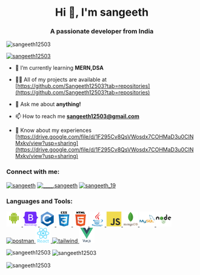 <h1 align="center">Hi 👋, I'm sangeeth</h1>
<h3 align="center">A passionate developer from India</h3>

<p align="left"> <img src="https://komarev.com/ghpvc/?username=sangeeth12503&label=Profile%20views&color=0e75b6&style=flat" alt="sangeeth12503" /> </p>

<p align="left"> <a href="https://github.com/ryo-ma/github-profile-trophy"><img src="https://github-profile-trophy.vercel.app/?username=sangeeth12503" alt="sangeeth12503" /></a> </p>

- 🌱 I’m currently learning **MERN,DSA**

- 👨‍💻 All of my projects are available at [https://github.com/Sangeeth12503?tab=repositories](https://github.com/Sangeeth12503?tab=repositories)

- 💬 Ask me about **anything!**

- 📫 How to reach me **sangeeth12503@gmail.com**

- 📄 Know about my experiences [https://drive.google.com/file/d/1F295Cv8QsVWosdx7COHMaD3u0CINMxkv/view?usp=sharing](https://drive.google.com/file/d/1F295Cv8QsVWosdx7COHMaD3u0CINMxkv/view?usp=sharing)

<h3 align="left">Connect with me:</h3>
<p align="left">
<a href="https://linkedin.com/in/sangeeth" target="blank"><img align="center" src="https://raw.githubusercontent.com/rahuldkjain/github-profile-readme-generator/master/src/images/icons/Social/linked-in-alt.svg" alt="sangeeth" height="30" width="40" /></a>
<a href="https://instagram.com/____.sangeeth" target="blank"><img align="center" src="https://raw.githubusercontent.com/rahuldkjain/github-profile-readme-generator/master/src/images/icons/Social/instagram.svg" alt="____.sangeeth" height="30" width="40" /></a>
<a href="https://www.leetcode.com/sangeeth_19" target="blank"><img align="center" src="https://raw.githubusercontent.com/rahuldkjain/github-profile-readme-generator/master/src/images/icons/Social/leet-code.svg" alt="sangeeth_19" height="30" width="40" /></a>
</p>

<h3 align="left">Languages and Tools:</h3>
<p align="left"> <a href="https://developer.android.com" target="_blank" rel="noreferrer"> <img src="https://raw.githubusercontent.com/devicons/devicon/master/icons/android/android-original-wordmark.svg" alt="android" width="40" height="40"/> </a> <a href="https://getbootstrap.com" target="_blank" rel="noreferrer"> <img src="https://raw.githubusercontent.com/devicons/devicon/master/icons/bootstrap/bootstrap-plain-wordmark.svg" alt="bootstrap" width="40" height="40"/> </a> <a href="https://www.cprogramming.com/" target="_blank" rel="noreferrer"> <img src="https://raw.githubusercontent.com/devicons/devicon/master/icons/c/c-original.svg" alt="c" width="40" height="40"/> </a> <a href="https://www.w3schools.com/css/" target="_blank" rel="noreferrer"> <img src="https://raw.githubusercontent.com/devicons/devicon/master/icons/css3/css3-original-wordmark.svg" alt="css3" width="40" height="40"/> </a> <a href="https://www.w3.org/html/" target="_blank" rel="noreferrer"> <img src="https://raw.githubusercontent.com/devicons/devicon/master/icons/html5/html5-original-wordmark.svg" alt="html5" width="40" height="40"/> </a> <a href="https://www.java.com" target="_blank" rel="noreferrer"> <img src="https://raw.githubusercontent.com/devicons/devicon/master/icons/java/java-original.svg" alt="java" width="40" height="40"/> </a> <a href="https://developer.mozilla.org/en-US/docs/Web/JavaScript" target="_blank" rel="noreferrer"> <img src="https://raw.githubusercontent.com/devicons/devicon/master/icons/javascript/javascript-original.svg" alt="javascript" width="40" height="40"/> </a> <a href="https://www.mongodb.com/" target="_blank" rel="noreferrer"> <img src="https://raw.githubusercontent.com/devicons/devicon/master/icons/mongodb/mongodb-original-wordmark.svg" alt="mongodb" width="40" height="40"/> </a> <a href="https://www.mysql.com/" target="_blank" rel="noreferrer"> <img src="https://raw.githubusercontent.com/devicons/devicon/master/icons/mysql/mysql-original-wordmark.svg" alt="mysql" width="40" height="40"/> </a> <a href="https://nodejs.org" target="_blank" rel="noreferrer"> <img src="https://raw.githubusercontent.com/devicons/devicon/master/icons/nodejs/nodejs-original-wordmark.svg" alt="nodejs" width="40" height="40"/> </a> <a href="https://postman.com" target="_blank" rel="noreferrer"> <img src="https://www.vectorlogo.zone/logos/getpostman/getpostman-icon.svg" alt="postman" width="40" height="40"/> </a> <a href="https://reactjs.org/" target="_blank" rel="noreferrer"> <img src="https://raw.githubusercontent.com/devicons/devicon/master/icons/react/react-original-wordmark.svg" alt="react" width="40" height="40"/> </a> <a href="https://tailwindcss.com/" target="_blank" rel="noreferrer"> <img src="https://www.vectorlogo.zone/logos/tailwindcss/tailwindcss-icon.svg" alt="tailwind" width="40" height="40"/> </a> <a href="https://vuejs.org/" target="_blank" rel="noreferrer"> <img src="https://raw.githubusercontent.com/devicons/devicon/master/icons/vuejs/vuejs-original-wordmark.svg" alt="vuejs" width="40" height="40"/> </a> </p>

<p><img align="left" src="https://github-readme-stats.vercel.app/api/top-langs?username=sangeeth12503&show_icons=true&locale=en&layout=compact" alt="sangeeth12503" /></p>

<p>&nbsp;<img align="center" src="https://github-readme-stats.vercel.app/api?username=sangeeth12503&show_icons=true&locale=en" alt="sangeeth12503" /></p>

<p><img align="center" src="https://github-readme-streak-stats.herokuapp.com/?user=sangeeth12503&" alt="sangeeth12503" /></p>
